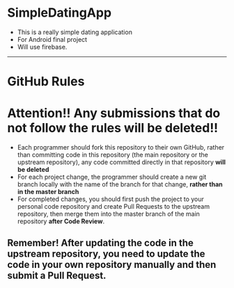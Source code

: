# SimpleDatingApp
- This is a really simple dating application
- For Android final project
- Will use firebase.
***
# GitHub Rules 
# Attention!! Any submissions that do not follow the rules will be deleted!!
- Each programmer should fork this repository to their own GitHub, rather than committing code in this repository (the main repository or the upstream repository), any code committed directly in that repository **will be deleted**
- For each project change, the programmer should create a new git branch locally with the name of the branch for that change, **rather than in the master branch**
- For completed changes, you should first push the project to your personal code repository and create Pull Requests to the upstream repository, then merge them into the master branch of the main repository **after Code Review**.
## Remember! After updating the code in the upstream repository, you need to update the code in your own repository manually and then submit a Pull Request.
